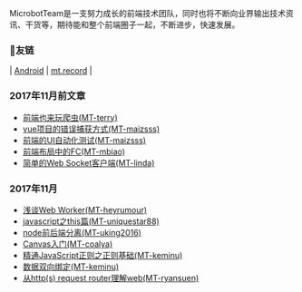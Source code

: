 MicrobotTeam是一支努力成长的前端技术团队，同时也将不断向业界输出技术资讯、干货等，期待能和整个前端圈子一起，不断进步，快速发展。

### 友链
|
[Android](https://androidblog.linghit.com/) |
[mt.record](https://microbotteam.github.io/mt.record/) |

### 2017年11月前文章

- [前端也来玩爬虫(MT-terry)](https://github.com/yzr006/MyMD/blob/master/%E5%89%8D%E7%AB%AF%E4%B9%9F%E6%9D%A5%E7%8E%A9%E7%88%AC%E8%99%AB.md)
- [vue项目的错误捕获方式(MT-maizsss)](https://maizsss.github.io/2017/11/01/vue%E9%A1%B9%E7%9B%AE%E7%9A%84%E9%94%99%E8%AF%AF%E6%8D%95%E8%8E%B7%E6%96%B9%E5%BC%8F/)
- [前端的UI自动化测试(MT-maizsss)](https://maizsss.github.io/2017/10/28/%E5%89%8D%E7%AB%AF%E7%9A%84UI%E8%87%AA%E5%8A%A8%E5%8C%96%E6%B5%8B%E8%AF%95/)
- [前端布局中的FC(MT-mbiao)](https://mabiao8023.github.io/2017/11/01/%E5%89%8D%E7%AB%AF%E5%B8%83%E5%B1%80%E4%B8%AD%E7%9A%84FC/)
- [简单的Web Socket客户端(MT-linda)](https://shuangmuyingzi.github.io/2017/10/18/websocket/)

### 2017年11月
- [浅谈Web Worker(MT-heyrumour)](https://heyrumour.github.io/2017/11/05/%E6%B5%85%E8%B0%88Web%20Worker/)
- [javascript之this篇(MT-uniquestar88)](https://uniquestar88.github.io/2017/11/12/201711/javascript%E4%B9%8Bthis%E7%AF%87/)
- [node前后端分离(MT-uking2016)](https://uking2016.github.io/2017/11/14/node/)
- [Canvas入门(MT-coalya)](https://coalya.github.io/2017/11/05/Canvas%E5%85%A5%E9%97%A8/)
- [精通JavaScript正则之正则基础(MT-keminu)](http://keminu.com/2017/11/05/%E7%B2%BE%E9%80%9AJavaScript%E6%AD%A3%E5%88%99%E4%B9%8B%E6%AD%A3%E5%88%99%E5%9F%BA%E7%A1%80/)
- [数据双向绑定(MT-keminu)](http://keminu.com/2017/11/05/%E6%95%B0%E6%8D%AE%E5%8F%8C%E5%90%91%E7%BB%91%E5%AE%9A/)
- [从http(s) request router理解web(MT-ryansuen)](https://ryansuen.github.io/2017/11/10/%E4%BB%8Ehttp-s-request-router%E7%90%86%E8%A7%A3web/)